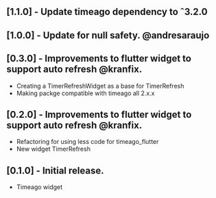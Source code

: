 ## [1.1.0] - Update timeago dependency to ˆ3.2.0

## [1.0.0] - Update for null safety. @andresaraujo

## [0.3.0] - Improvements to flutter widget to support auto refresh @kranfix.

- Creating a TimerRefreshWidget as a base for TimerRefresh
- Making packge compatible with timeago all 2.x.x

## [0.2.0] - Improvements to flutter widget to support auto refresh @kranfix.

- Refactoring for using less code for timeago_flutter
- New widget TimerRefresh

## [0.1.0] - Initial release.

- Timeago widget
